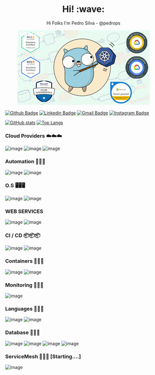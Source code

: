 <h1 align='center'> Hi! :wave:</h1>

<p align='center'>
  Hi Folks
I'm Pedro Silva - @pedrops
</p>

<p align="center">
  <img src="https://github.com/itpedrops/itpedrops/blob/main/images/kubernetes-testing2.gif" alt="animated" />
</p>

[![Github Badge](https://img.shields.io/badge/-Github-000?style=flat-square&logo=Github&logoColor=white&link=https://github.com/renatoruis)](https://github.com/itpedrops)
[![Linkedin Badge](https://img.shields.io/badge/-LinkedIn-blue?style=flat-square&logo=Linkedin&logoColor=white&link=https://www.linkedin.com/in/pedrops-it/)](https://www.linkedin.com/in/pedrops-it/)
[![Gmail Badge](https://img.shields.io/badge/-Gmail-c14438?style=flat-square&logo=Gmail&logoColor=white&link=mailto:it.pedrops@gmail.com)](mailto:it.pedrops@gmail.com)
[![Instagram Badge](https://img.shields.io/badge/Instagram-E4405F?style=for-the-badge&logo=instagram&logoColor=white)](https://www.instagram.com/pedr0pss)


[![GitHub stats](https://github-readme-stats.vercel.app/api?username=itpedrops&show_icons=true&theme=radical)](https://github.com/itpedrops/github-readme-stats)
[![Top Langs](https://github-readme-stats.vercel.app/api/top-langs/?username=itpedrops&langs_count=3&theme=radical)](https://github.com/itpedrops/github-readme-stats)
### Cloud Providers ☁️☁️☁️
![image](https://img.shields.io/badge/Amazon_AWS-232F3E?style=for-the-badge&logo=amazon-aws&logoColor=white)
![image](https://img.shields.io/badge/Google_Cloud-4285F4?style=for-the-badge&logo=google-cloud&logoColor=white)
![image](https://img.shields.io/badge/Microsoft_Azure-0089D6?style=for-the-badge&logo=microsoft-azure&logoColor=white)

### Automation 🔧🔧🔧
![image](https://img.shields.io/badge/Ansible-000000?style=for-the-badge&logo=Ansible&logoColor=white)
![image](https://img.shields.io/badge/Terraform-7B42BC?style=for-the-badge&logo=terraform&logoColor=white)

### O.S  🖥️🖥️🖥️
![image](https://img.shields.io/badge/Linux-E34F26?style=for-the-badge&logo=linux&logoColor=black)
![image](https://img.shields.io/badge/Windows-017AD7?style=for-the-badge&logo=windows&logoColor=white)

### WEB SERVICES
![image](https://img.shields.io/badge/Apache-CA2136?style=for-the-badge&logo=apache&logoColor=white)
![image](https://img.shields.io/badge/Nginx-009639?style=for-the-badge&logo=nginx&logoColor=white)

### CI / CD 📦📦📦
![image](https://img.shields.io/badge/Jenkins-D33833?style=for-the-badge&logo=jenkins&logoColor=white)
![image](https://img.shields.io/badge/GitLab-330F63?style=for-the-badge&logo=gitlab&logoColor=white)

### Containers 🚢🚢🚢
![image](https://img.shields.io/badge/Docker-2496ED?style=for-the-badge&logo=docker&logoColor=white)
![image](https://img.shields.io/badge/Kubernetes-326DE6?style=for-the-badge&logo=kubernetes&logoColor=white)

### Monitoring 🔔🔔🔔
![image](https://img.shields.io/badge/Prometheus-E6522C?style=for-the-badge&logo=prometheus&logoColor=white)

### Languages 🌱🌱🌱
![image](https://img.shields.io/badge/Go-00ADD8?style=for-the-badge&logo=go&logoColor=white)
![image](https://img.shields.io/badge/Shell_Script-121011?style=for-the-badge&logo=gnu-bash&logoColor=white)

### Database 💾💾💾
![image](https://img.shields.io/badge/MySQL-00000F?style=for-the-badge&logo=mysql&logoColor=white)
![image](https://img.shields.io/badge/MariaDB-01529E?style=for-the-badge&logo=mariadb&logoColor=white)
![image](https://img.shields.io/badge/PostgreSQL-316192?style=for-the-badge&logo=postgresql&logoColor=white)
![image](https://img.shields.io/badge/Redis-D9281A?style=for-the-badge&logo=redis&logoColor=white)

### ServiceMesh 💾💾💾 [Starting....]
![image](https://img.shields.io/badge/Istio-466BB0?style=for-the-badge&logo=Istio&logoColor=white)
